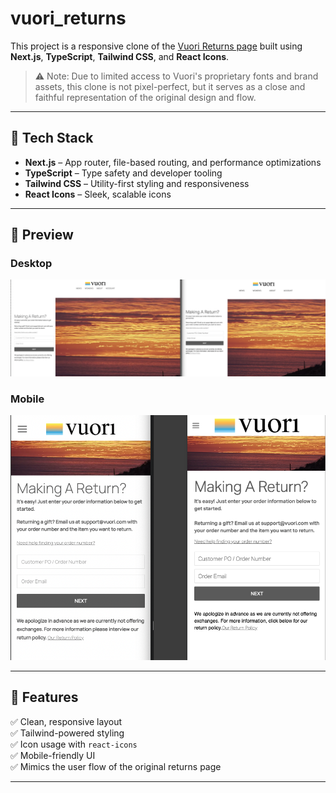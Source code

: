 # vuori_returns

This project is a responsive clone of the [Vuori Returns page](https://returns.narvar.com/vuoriclothing/returns/) built using **Next.js**, **TypeScript**, **Tailwind CSS**, and **React Icons**.

> ⚠️ Note: Due to limited access to Vuori's proprietary fonts and brand assets, this clone is not pixel-perfect, but it serves as a close and faithful representation of the original design and flow.

---

## 🚀 Tech Stack

- **Next.js** – App router, file-based routing, and performance optimizations
- **TypeScript** – Type safety and developer tooling
- **Tailwind CSS** – Utility-first styling and responsiveness
- **React Icons** – Sleek, scalable icons

---

## 📸 Preview

### Desktop

![Vuori Desktop Comparision Screenshot](https://github.com/michaelpaulcuccia/vuori_returns/blob/master/my-app/public/desktop_comparison.png)

### Mobile

![Vuori Mobile Comparision Screenshot](https://github.com/michaelpaulcuccia/vuori_returns/blob/master/my-app/public/mobile_comparison.png)

---

## 📁 Features

✅ Clean, responsive layout  
✅ Tailwind-powered styling  
✅ Icon usage with `react-icons`  
✅ Mobile-friendly UI  
✅ Mimics the user flow of the original returns page

---
